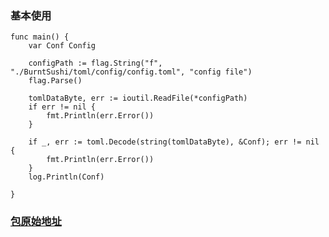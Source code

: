 ### 基本使用

```
func main() {
	var Conf Config

	configPath := flag.String("f", "./BurntSushi/toml/config/config.toml", "config file")
	flag.Parse()

	tomlDataByte, err := ioutil.ReadFile(*configPath)
	if err != nil {
		fmt.Println(err.Error())
	}

	if _, err := toml.Decode(string(tomlDataByte), &Conf); err != nil {
		fmt.Println(err.Error())
	}
	log.Println(Conf)

}
```

### [包原始地址](https://github.com/BurntSushi/toml)